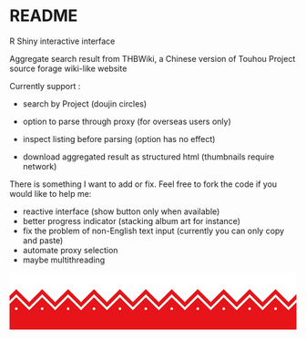 # README

R Shiny interactive interface

Aggregate search result from THBWiki, a Chinese version of Touhou Project source forage wiki-like website 

Currently support :

* search by Project (doujin circles)

* option to parse through proxy (for overseas users only)

* inspect listing before parsing (option has no effect)

* download aggregated result as structured html (thumbnails require network)

There is something I want to add or fix. Feel free to fork the code if you would like to help me:

* reactive interface (show button only when available)
* better progress indicator (stacking album art for instance)
* fix the problem of non-English text input (currently you can only copy and paste)
* automate proxy selection
* maybe multithreading



![folder](border.png)